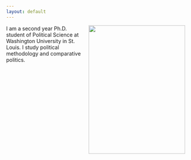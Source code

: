 ```yaml
---
layout: default
---
```


<img align="right" src="files/portrait.JPG" hspace="20"  width="261" height="348" >

<p>I am a second year Ph.D. student of Political Science at Washington University in St. Louis. I study political methodology and comparative politics.</p>
